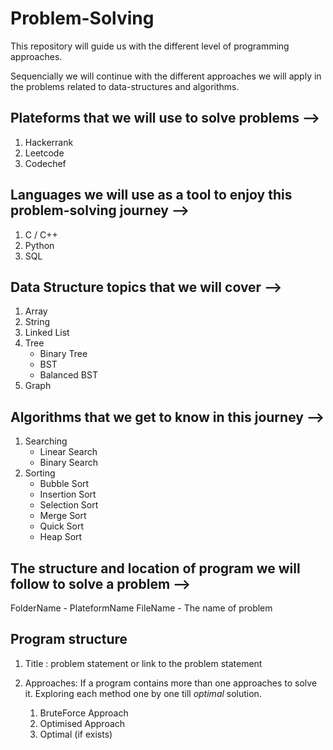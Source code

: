 # Problem-Solving

This repository will guide us with the different level of programming approaches.

Sequencially we will continue with the different approaches we will apply in the problems related to data-structures and algorithms.


## Plateforms that we will use to solve problems -->

1. Hackerrank
2. Leetcode
3. Codechef


## Languages we will use as a tool to enjoy this problem-solving journey -->

1. C / C++
2. Python
3. SQL


## Data Structure topics that we will cover -->

1. Array
2. String
3. Linked List
4. Tree
    - Binary Tree
    - BST
    - Balanced BST
5. Graph


## Algorithms that we get to know in this journey -->

1. Searching
    - Linear Search
    - Binary Search
2. Sorting
    - Bubble Sort
    - Insertion Sort
    - Selection Sort
    - Merge Sort
    - Quick Sort
    - Heap Sort


## The structure and location of program we will follow to solve a problem -->

FolderName  -   PlateformName
FileName    -   The name of problem


## Program structure

1. Title :     problem statement or link to the problem statement
2. Approaches:
    If a program contains more than one approaches to solve it. 
    Exploring each method one by one till *optimal* solution.

    1. BruteForce Approach
    2. Optimised Approach
    3. Optimal (if exists)